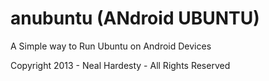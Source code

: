 anubuntu (ANdroid UBUNTU)
========

A Simple way to Run Ubuntu on Android Devices


Copyright 2013 - Neal Hardesty - All Rights Reserved
